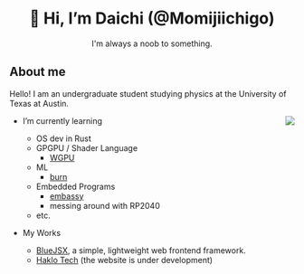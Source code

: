<div align="center">

# 👋 Hi, I’m Daichi (@Momijiichigo)

I'm always a noob to something.

</div>

## About me

Hello! I am an undergraduate student studying physics at the University of Texas at Austin.



<img src="https://github-readme-stats.vercel.app/api/top-langs/?username=Momijiichigo&hide=javascript,html,scss,css,webassembly&layout=compact&langs_count=6&size_weight=0.5&count_weight=0.5&theme=dark" align="right">

- I’m currently learning
  - OS dev in Rust
  - GPGPU / Shader Language
    - [WGPU](https://wgpu.rs/)
  - ML
    - [burn](https://burn-rs.github.io/)
  - Embedded Programs
    - [embassy](https://github.com/embassy-rs/embassy)
    - messing around with RP2040
  - etc.

- My Works
  - [BlueJSX](https://bluejsx.github.io), a simple, lightweight web frontend framework.
  - [Haklo Tech](https://haklo.tech) (the website is under development)




<!---
<div align="center" style='position:absolute;width:1rem;height:1rem;inset:0;margin:auto;font-size:10rem;cursor:help;'>
😵‍💫
</div>
Momijiichigo/Momijiichigo is a ✨ special ✨ repository because its `README.md` (this file) appears on your GitHub profile.
You can click the Preview link to take a look at your changes.
--->
